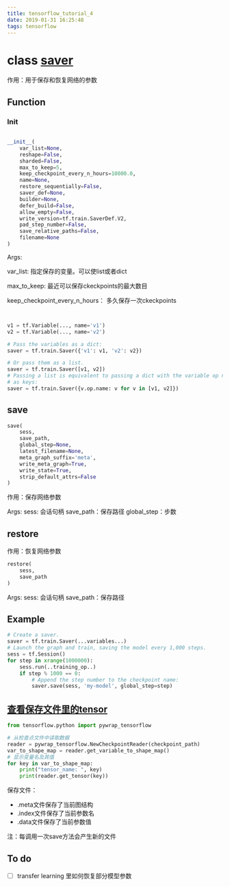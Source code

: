 ```yaml
---
title: tensorflow_tutorial_4
date: 2019-01-31 16:25:48
tags: tensorflow
---
```


# class [saver](https://www.tensorflow.org/api_docs/python/tf/train/Saver)

作用：用于保存和恢复网络的参数

## Function

### Init

```python

__init__(
    var_list=None,
    reshape=False,
    sharded=False,
    max_to_keep=5,
    keep_checkpoint_every_n_hours=10000.0,
    name=None,
    restore_sequentially=False,
    saver_def=None,
    builder=None,
    defer_build=False,
    allow_empty=False,
    write_version=tf.train.SaverDef.V2,
    pad_step_number=False,
    save_relative_paths=False,
    filename=None
)

```
Args:

var_list: 指定保存的变量。可以使list或者dict

max_to_keep: 最近可以保存ckeckpoints的最大数目

keep_checkpoint_every_n_hours： 多久保存一次ckeckpoints
```python


v1 = tf.Variable(..., name='v1')
v2 = tf.Variable(..., name='v2')

# Pass the variables as a dict:
saver = tf.train.Saver({'v1': v1, 'v2': v2})

# Or pass them as a list.
saver = tf.train.Saver([v1, v2])
# Passing a list is equivalent to passing a dict with the variable op names
# as keys:
saver = tf.train.Saver({v.op.name: v for v in [v1, v2]})
```
## save

```python
save(
    sess,
    save_path,
    global_step=None,
    latest_filename=None,
    meta_graph_suffix='meta',
    write_meta_graph=True,
    write_state=True,
    strip_default_attrs=False
)
```
作用：保存网络参数

Args:
sess: 会话句柄
save_path：保存路径
global_step：步数

## restore

作用：恢复网络参数

```python
restore(
    sess,
    save_path
)
```
Args:
sess: 会话句柄
save_path：保存路径

## Example

```python
# Create a saver.
saver = tf.train.Saver(...variables...)
# Launch the graph and train, saving the model every 1,000 steps.
sess = tf.Session()
for step in xrange(1000000):
    sess.run(..training_op..)
    if step % 1000 == 0:
        # Append the step number to the checkpoint name:
        saver.save(sess, 'my-model', global_step=step)
```

## [查看保存文件里的tensor](https://www.jianshu.com/p/27d7955da2f6)

```python
from tensorflow.python import pywrap_tensorflow

# 从检查点文件中读取数据
reader = pywrap_tensorflow.NewCheckpointReader(checkpoint_path)
var_to_shape_map = reader.get_variable_to_shape_map()
# 显示变量名及其值
for key in var_to_shape_map:
    print("tensor_name: ", key)
    print(reader.get_tensor(key))
```
保存文件：

+ .meta文件保存了当前图结构
+ .index文件保存了当前参数名
+ .data文件保存了当前参数值

注：每调用一次save方法会产生新的文件

## To do

- [ ] transfer learning 里如何恢复部分模型参数




